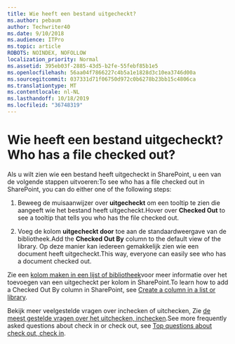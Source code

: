 ```yaml
---
title: Wie heeft een bestand uitgecheckt?
ms.author: pebaum
author: Techwriter40
ms.date: 9/10/2018
ms.audience: ITPro
ms.topic: article
ROBOTS: NOINDEX, NOFOLLOW
localization_priority: Normal
ms.assetid: 395eb03f-2885-43d5-b2fe-55febf85b1e5
ms.openlocfilehash: 56aa04f7866227c4b5a1e1828d3c10ea3746d00a
ms.sourcegitcommit: 037331d71f06750d972c0b6278b23bb15c4806ca
ms.translationtype: MT
ms.contentlocale: nl-NL
ms.lasthandoff: 10/18/2019
ms.locfileid: "36748319"
---
```

# <a name="who-has-a-file-checked-out"></a><span data-ttu-id="17cd0-102">Wie heeft een bestand uitgecheckt?</span><span class="sxs-lookup"><span data-stu-id="17cd0-102">Who has a file checked out?</span></span>

<span data-ttu-id="17cd0-103">Als u wilt zien wie een bestand heeft uitgecheckt in SharePoint, u een van de volgende stappen uitvoeren:</span><span class="sxs-lookup"><span data-stu-id="17cd0-103">To see who has a file checked out in SharePoint, you can do either one of the following steps:</span></span>
  
1. <span data-ttu-id="17cd0-104">Beweeg de muisaanwijzer over **uitgecheckt** om een tooltip te zien die aangeeft wie het bestand heeft uitgecheckt.</span><span class="sxs-lookup"><span data-stu-id="17cd0-104">Hover over **Checked Out** to see a tooltip that tells you who has the file checked out.</span></span> 
    
2. <span data-ttu-id="17cd0-105">Voeg de kolom **uitgecheckt door** toe aan de standaardweergave van de bibliotheek.</span><span class="sxs-lookup"><span data-stu-id="17cd0-105">Add the **Checked Out By** column to the default view of the library.</span></span> <span data-ttu-id="17cd0-106">Op deze manier kan iedereen gemakkelijk zien wie een document heeft uitgecheckt.</span><span class="sxs-lookup"><span data-stu-id="17cd0-106">This way, everyone can easily see who has a document checked out.</span></span> 
    
<span data-ttu-id="17cd0-107">Zie een [kolom maken in een lijst of bibliotheek](https://go.microsoft.com/fwlink/?linkid=2019591)voor meer informatie over het toevoegen van een uitgecheckt per kolom in SharePoint.</span><span class="sxs-lookup"><span data-stu-id="17cd0-107">To learn how to add a Checked Out By column in SharePoint, see [Create a column in a list or library](https://go.microsoft.com/fwlink/?linkid=2019591).</span></span> 
  
<span data-ttu-id="17cd0-108">Bekijk meer veelgestelde vragen over inchecken of uitchecken, Zie [de meest gestelde vragen over het uitchecken, inchecken](https://go.microsoft.com/fwlink/?linkid=2018786).</span><span class="sxs-lookup"><span data-stu-id="17cd0-108">See more frequently asked questions about check in or check out, see [Top questions about check out, check in](https://go.microsoft.com/fwlink/?linkid=2018786).</span></span>
  

